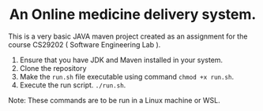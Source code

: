 # <div align="center">An Online medicine delivery system.</div>

This is a very basic JAVA maven project created as an assignment for the course CS29202 ( Software Engineering Lab ).

1. Ensure that you have JDK and Maven installed in your system.
2. Clone the repository
3. Make the `run.sh` file executable using command `chmod +x run.sh`.
4. Execute the run script. `./run.sh`.

Note: These commands are to be run in a Linux machine or WSL.
